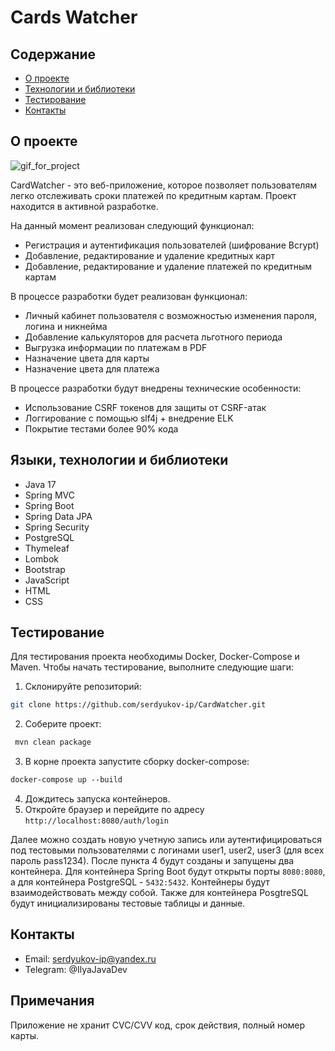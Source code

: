 # Cards Watcher

## Содержание
- [О проекте](#о-проекте)
- [Технологии и библиотеки](#технологии-и-библиотеки)
- [Тестирование](#тестирование)
- [Контакты](#контакты)

## О проекте

![gif_for_project](https://github.com/serdyukov-ip/cards-watcher/assets/53144887/c0b98598-1c73-42f6-8696-f14182fc1597)

CardWatcher - это веб-приложение, которое позволяет пользователям легко отслеживать сроки платежей по кредитным картам. Проект находится в активной разработке.

На данный момент реализован следующий функционал:
- Регистрация и аутентификация пользователей (шифрование Bcrypt)
- Добавление, редактирование и удаление кредитных карт
- Добавление, редактирование и удаление платежей по кредитным картам

В процессе разработки будет реализован функционал:
- Личный кабинет пользователя с возможностью изменения пароля, логина и никнейма
- Добавление калькуляторов для расчета льготного периода
- Выгрузка информации по платежам в PDF
- Назначение цвета для карты
- Назначение цвета для платежа

В процессе разработки будут внедрены технические особенности:
- Использование CSRF токенов для защиты от CSRF-атак
- Логгирование с помощью slf4j + внедрение ELK
- Покрытие тестами более 90% кода

## Языки, технологии и библиотеки
- Java 17
- Spring MVC
- Spring Boot
- Spring Data JPA
- Spring Security
- PostgreSQL
- Thymeleaf
- Lombok
- Bootstrap
- JavaScript
- HTML
- CSS

## Тестирование

Для тестирования проекта необходимы Docker, Docker-Compose и Maven. Чтобы начать тестирование, выполните следующие шаги:

1. Склонируйте репозиторий:
```bash
git clone https://github.com/serdyukov-ip/CardWatcher.git
```
2. Соберите проект:
```bash
 mvn clean package
```
3. В корне проекта запустите сборку docker-compose:
```dockerfile
docker-compose up --build
```
4. Дождитесь запуска контейнеров.
5. Откройте браузер и перейдите по адресу `http://localhost:8080/auth/login`

Далее можно создать новую учетную запись или аутентифицироваться под тестовыми пользователями с логинами user1, user2, user3 (для всех пароль pass1234).
После пункта 4 будут созданы и запущены два контейнера. Для контейнера Spring Boot будут открыты порты `8080:8080`, а для контейнера PostgreSQL - `5432:5432`. Контейнеры будут взаимодействовать между собой. 
Также для контейнера PosgtreSQL будут инициализированы тестовые таблицы и данные.

## Контакты

- Email: serdyukov-ip@yandex.ru
- Telegram: @IlyaJavaDev

## Примечания

Приложение не хранит CVC/CVV код, срок действия, полный номер карты.
